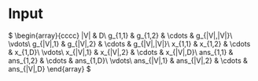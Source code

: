 # Input

$
\begin{array}{cccc}
|V| & D\\
g_{1,1} & g_{1,2} & \cdots & g_{|V|,|V|}\\
\vdots\\
g_{|V|,1} & g_{|V|,2} & \cdots & g_{|V|,|V|}\\
x_{1,1} & x_{1,2} & \cdots & x_{1,D}\\
\vdots\\
x_{|V|,1} & x_{|V|,2} & \cdots & x_{|V|,D}\\
ans_{1,1} & ans_{1,2} & \cdots & ans_{1,D}\\
\vdots\\
ans_{|V|,1} & ans_{|V|,2} & \cdots & ans_{|V|,D}
\end{array}
$
